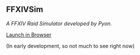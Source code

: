 ## FFXIVSim

*A FFXIV Raid Simulator developed by Pyon.*

[Launch in Browser](https://priprii.github.io/FFXIVSim)

(In early development, so not much to see right now)
